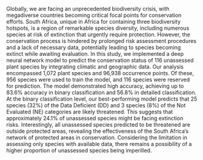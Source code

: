 Globally, we are facing an unprecedented biodiversity crisis, with megadiverse countries becoming critical focal points for conservation efforts. South Africa, unique in Africa for containing three biodiversity hotspots, is a region of remarkable species diversity, including numerous species at risk of extinction that urgently require protection. However, the conservation process is hindered by prolonged risk assessment procedures and a lack of necessary data, potentially leading to species becoming extinct while awaiting evaluation.
In this study, we implemented a deep neural network model to predict the conservation status of 116 unassessed plant species by integrating climatic and geographic data. Our analysis encompassed 1,072 plant species and 96,938 occurrence points. Of these, 956 species were used to train the model, and 116 species were reserved for prediction. The model demonstrated high accuracy, achieving up to 83.6% accuracy in binary classification and 56.8% in detailed classification.
At the binary classification level, our best-performing model predicts that 25 species (32%) of the Data Deficient (DD) and 3 species (8%) of the Not Evaluated (NE) categories are likely threatened. This suggests that approximately 24.1% of unassessed species might be facing extinction risks. Interestingly, all unassessed species predicted to be threatened are outside protected areas, revealing the effectiveness of the South Africa’s network of protected areas in conservation. Considering the limitation in assessing only species with available data, there remains a possibility of a higher proportion of unassessed species being imperilled.




